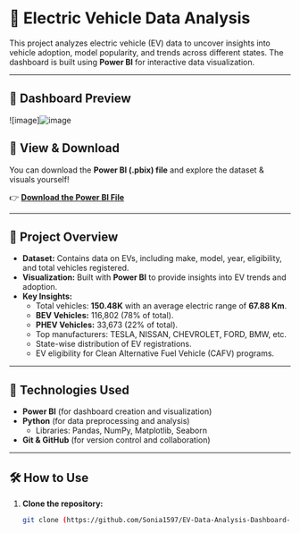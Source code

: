 # 🚗 Electric Vehicle Data Analysis  

This project analyzes electric vehicle (EV) data to uncover insights into vehicle adoption, model popularity, and trends across different states. The dashboard is built using **Power BI** for interactive data visualization.  

---

## 📸 Dashboard Preview  
![image]![image](https://github.com/user-attachments/assets/d3c6ff2a-ea92-43ed-b624-b8be1999ef54)


## 🔗 View & Download  
You can download the **Power BI (.pbix) file** and explore the dataset & visuals yourself!  

👉 **[Download the Power BI File](https://github.com/Sonia1597/EV-Data-Analysis-Dashboard-Power-BI/blob/main/EV%20Assignment.pbix)**  

---

## 📂 Project Overview  
- **Dataset:** Contains data on EVs, including make, model, year, eligibility, and total vehicles registered.  
- **Visualization:** Built with **Power BI** to provide insights into EV trends and adoption.  
- **Key Insights:**  
  - Total vehicles: **150.48K** with an average electric range of **67.88 Km**.  
  - **BEV Vehicles:** 116,802 (78% of total).  
  - **PHEV Vehicles:** 33,673 (22% of total).  
  - Top manufacturers: TESLA, NISSAN, CHEVROLET, FORD, BMW, etc.  
  - State-wise distribution of EV registrations.  
  - EV eligibility for Clean Alternative Fuel Vehicle (CAFV) programs.  

---

## 🚀 Technologies Used  
- **Power BI** (for dashboard creation and visualization)  
- **Python** (for data preprocessing and analysis)  
  - Libraries: Pandas, NumPy, Matplotlib, Seaborn  
- **Git & GitHub** (for version control and collaboration)  

---

## 🛠️ How to Use  
1. **Clone the repository:**  
   ```bash
   git clone (https://github.com/Sonia1597/EV-Data-Analysis-Dashboard-Power-BI.git)
